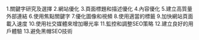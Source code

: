 

1.關鍵字研究及選擇
2.網站優化
3.頁面標題和描述優化
4.內容優化
5.建立高質量外部連結
6.使用焦點關鍵字
7.優化圖像和視頻
8.使用適當的標籤
9.加快網站頁面載入速度
10.使用社交媒體來增加曝光率
11.監控和調整SEO策略
12.建立良好的用戶體驗
13.避免黑帽SEO技術